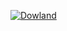 
[![Dowland](https://imgur.com/K5Nur3c)](https://github.com/Under4groos/KeyboardHook/blob/master/KeyboardHook/bin/Release/KeyboardHook.dll?raw=true)

